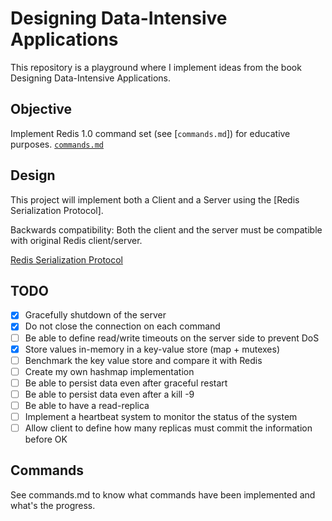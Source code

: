 # Designing Data-Intensive Applications

This repository is a playground where I implement ideas from the book Designing Data-Intensive Applications.

## Objective

Implement Redis 1.0 command set (see [`commands.md`]) for educative purposes.
[`commands.md`](https://github.com/jan-carreras/ddia/blob/master/commands.md)


## Design

This project will implement both a Client and a Server using the [Redis Serialization Protocol].

Backwards compatibility: Both the client and the server must be compatible with original Redis client/server.

[Redis Serialization Protocol](https://redis.io/docs/reference/protocol-spec/)

## TODO

* [x] Gracefully shutdown of the server
* [x] Do not close the connection on each command
* [ ] Be able to define read/write timeouts on the server side to prevent DoS
* [x] Store values in-memory in a key-value store (map + mutexes)
* [ ] Benchmark the key value store and compare it with Redis
* [ ] Create my own hashmap implementation
* [ ] Be able to persist data even after graceful restart
* [ ] Be able to persist data even after a kill -9
* [ ] Be able to have a read-replica
* [ ] Implement a heartbeat system to monitor the status of the system
* [ ] Allow client to define how many replicas must commit the information before OK

## Commands

See commands.md to know what commands have been implemented and what's the progress.
